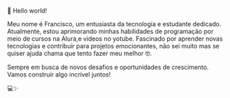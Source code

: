 👋 Hello world!

Meu nome é Francisco, um entusiasta da tecnologia e estudante dedicado. Atualmente, estou aprimorando minhas habilidades de programação por meio de cursos na Alura,e videos no yotube. Fascinado por aprender novas tecnologias e contribuir para projetos emocionantes, não sei muito mas se quiser ajuda chama que tento fazer meu melhor 🤓.

Sempre em busca de novos desafios e oportunidades de crescimento. Vamos construir algo incrível juntos!

💻✨
